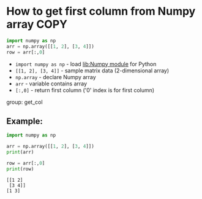 # How to get first column from Numpy array COPY

```python
import numpy as np
arr = np.array([[1, 2], [3, 4]])
row = arr[:,0]
```

- `import numpy as np` - load [lib:Numpy module](/python-numpy/how-to-install-python-numpy-lib) for Python
- `[[1, 2], [3, 4]]` - sample matrix data (2-dimensional array)
- `np.array` - declare Numpy array
- `arr` - variable contains array
- `[:,0]` - return first column ('0' index is for first column)

group: get_col

## Example: 
```python
import numpy as np

arr = np.array([[1, 2], [3, 4]])
print(arr)

row = arr[:,0]
print(row)
```
```
[[1 2]
 [3 4]]
[1 3]

```

